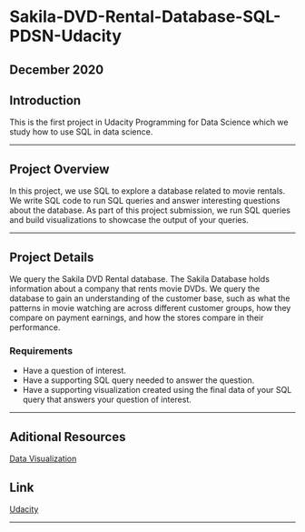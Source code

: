 # Sakila-DVD-Rental-Database-SQL-PDSN-Udacity

December 2020
---

## Introduction

This is the first project in Udacity Programming for Data Science which we study how to use SQL in data science.

---

## Project Overview

In this project, we use SQL to explore a database related to movie rentals. We write SQL code to run SQL queries and answer interesting questions about the database. As part of this project submission, we run SQL queries and build visualizations to showcase the output of your queries.

---

## Project Details

We query the Sakila DVD Rental database. The Sakila Database holds information about a company that rents movie DVDs. We query the database to gain an understanding of the customer base, such as what the patterns in movie watching are across different customer groups, how they compare on payment earnings, and how the stores compare in their performance. 

### Requirements

* Have a question of interest.
* Have a supporting SQL query needed to answer the question.
* Have a supporting visualization created using the final data of your SQL query that answers your question of interest.

---
## Aditional Resources

[Data Visualization](www.klipfolio.com)

## Link

[Udacity](http://www.udacity.com)

---